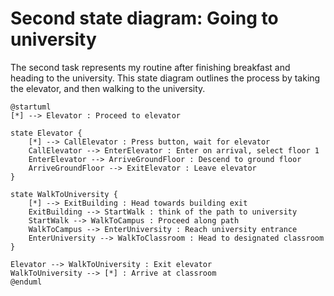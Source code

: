 # Second state diagram: Going to university

The second task represents my routine after finishing breakfast and heading to the university. This state diagram outlines the process by taking the elevator, and then walking to the university.

```plantuml
@startuml
[*] --> Elevator : Proceed to elevator

state Elevator {
    [*] --> CallElevator : Press button, wait for elevator
    CallElevator --> EnterElevator : Enter on arrival, select floor 1
    EnterElevator --> ArriveGroundFloor : Descend to ground floor
    ArriveGroundFloor --> ExitElevator : Leave elevator
}

state WalkToUniversity {
    [*] --> ExitBuilding : Head towards building exit
    ExitBuilding --> StartWalk : think of the path to university
    StartWalk --> WalkToCampus : Proceed along path
    WalkToCampus --> EnterUniversity : Reach university entrance
    EnterUniversity --> WalkToClassroom : Head to designated classroom
}

Elevator --> WalkToUniversity : Exit elevator
WalkToUniversity --> [*] : Arrive at classroom
@enduml
```
